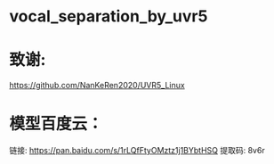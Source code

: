 # vocal_separation_by_uvr5
# 致谢:
https://github.com/NanKeRen2020/UVR5_Linux

# 模型百度云：
链接: https://pan.baidu.com/s/1rLQfFtyOMztz1j1BYbtHSQ 
提取码: 8v6r